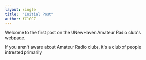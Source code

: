```yaml
---
layout: single
title:  "Initial Post"
author: KC1GCZ
---
```


Welcome to the first post on the UNewHaven Amateur Radio club's webpage.

If you aren't aware about Amateur Radio clubs, it's a club of people intrested primarily


